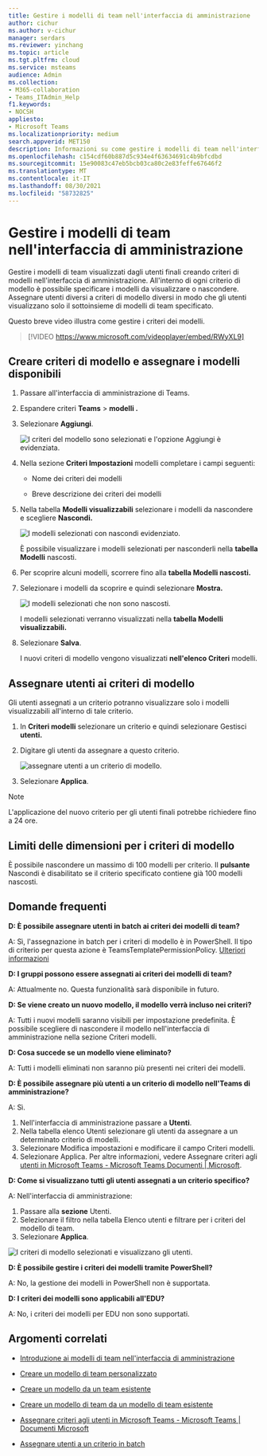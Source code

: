 ```yaml
---
title: Gestire i modelli di team nell'interfaccia di amministrazione
author: cichur
ms.author: v-cichur
manager: serdars
ms.reviewer: yinchang
ms.topic: article
ms.tgt.pltfrm: cloud
ms.service: msteams
audience: Admin
ms.collection:
- M365-collaboration
- Teams_ITAdmin_Help
f1.keywords:
- NOCSH
appliesto:
- Microsoft Teams
ms.localizationpriority: medium
search.appverid: MET150
description: Informazioni su come gestire i modelli di team nell'interfaccia di amministrazione
ms.openlocfilehash: c154cdf60b887d5c934e4f63634691c4b9bfcdbd
ms.sourcegitcommit: 15e90083c47eb5bcb03ca80c2e83feffe67646f2
ms.translationtype: MT
ms.contentlocale: it-IT
ms.lasthandoff: 08/30/2021
ms.locfileid: "58732825"
---
```

# <a name="manage-team-templates-in-the-admin-center"></a>Gestire i modelli di team nell'interfaccia di amministrazione

Gestire i modelli di team visualizzati dagli utenti finali creando criteri di modelli nell'interfaccia di amministrazione. All'interno di ogni criterio di modello è possibile specificare i modelli da visualizzare o nascondere.
Assegnare utenti diversi a criteri di modello diversi in modo che gli utenti visualizzano solo il sottoinsieme di modelli di team specificato.

Questo breve video illustra come gestire i criteri dei modelli.

> [!VIDEO https://www.microsoft.com/videoplayer/embed/RWyXL9]

## <a name="create-template-policies-and-assign-available-templates"></a>Creare criteri di modello e assegnare i modelli disponibili

1. Passare all'interfaccia di amministrazione di Teams.

2. Espandere criteri **Teams**  >  **modelli .**

3. Selezionare **Aggiungi**.

    ![I criteri del modello sono selezionati e l'opzione Aggiungi è evidenziata.](media/template-policies-1.png)

1. Nella sezione **Criteri Impostazioni** modelli completare i campi seguenti:

    - Nome dei criteri dei modelli

    - Breve descrizione dei criteri dei modelli

2. Nella tabella **Modelli visualizzabili** selezionare i modelli da nascondere e scegliere **Nascondi.**

    ![I modelli selezionati con nascondi evidenziato.](media/template-policies-2.png)

    È possibile visualizzare i modelli selezionati per nasconderli nella **tabella Modelli** nascosti.

1. Per scoprire alcuni modelli, scorrere fino alla **tabella Modelli nascosti.**

2. Selezionare i modelli da scoprire e quindi selezionare **Mostra.**

   ![I modelli selezionati che non sono nascosti.](media/template-policies-3.png)

   I modelli selezionati verranno visualizzati nella **tabella Modelli visualizzabili.**
3. Selezionare **Salva**.

   I nuovi criteri di modello vengono visualizzati **nell'elenco Criteri** modelli.

## <a name="assign-users-to-the-template-policies"></a>Assegnare utenti ai criteri di modello

Gli utenti assegnati a un criterio potranno visualizzare solo i modelli visualizzabili all'interno di tale criterio.

1. In **Criteri modelli** selezionare un criterio e quindi selezionare Gestisci **utenti.**

2. Digitare gli utenti da assegnare a questo criterio.

   ![assegnare utenti a un criterio di modello.](media/template-policies-4.png)

3. Selezionare **Applica**.

> [!Note]
> L'applicazione del nuovo criterio per gli utenti finali potrebbe richiedere fino a 24 ore.

## <a name="size-limits-for-template-policies"></a>Limiti delle dimensioni per i criteri di modello

È possibile nascondere un massimo di 100 modelli per criterio. Il **pulsante** Nascondi è disabilitato se il criterio specificato contiene già 100 modelli nascosti.

## <a name="frequently-asked-questions"></a>Domande frequenti

**D: È possibile assegnare utenti in batch ai criteri dei modelli di team?**
  
A: Sì, l'assegnazione in batch per i criteri di modello è in PowerShell. Il tipo di criterio per questa azione è TeamsTemplatePermissionPolicy. [Ulteriori informazioni](/powershell/module/teams/new-csbatchpolicyassignmentoperation)

**D: I gruppi possono essere assegnati ai criteri dei modelli di team?**

A: Attualmente no. Questa funzionalità sarà disponibile in futuro.

**D: Se viene creato un nuovo modello, il modello verrà incluso nei criteri?**

A: Tutti i nuovi modelli saranno visibili per impostazione predefinita. È possibile scegliere di nascondere il modello nell'interfaccia di amministrazione nella sezione Criteri modelli.

**D: Cosa succede se un modello viene eliminato?**

A: Tutti i modelli eliminati non saranno più presenti nei criteri dei modelli.

**D: È possibile assegnare più utenti a un criterio di modello nell'Teams di amministrazione?**

A: Sì.

1. Nell'interfaccia di amministrazione passare a **Utenti**.
1. Nella tabella elenco Utenti selezionare gli utenti da assegnare a un determinato criterio di modelli.
1. Selezionare Modifica impostazioni e modificare il campo Criteri modelli.
1. Selezionare Applica.
   Per altre informazioni, vedere Assegnare criteri agli [utenti in Microsoft Teams - Microsoft Teams Documenti \| Microsoft](./assign-policies.md#assign-a-policy-to-a-batch-of-users).

**D: Come si visualizzano tutti gli utenti assegnati a un criterio specifico?**

A: Nell'interfaccia di amministrazione:

1. Passare alla **sezione** Utenti.
2. Selezionare il filtro nella tabella Elenco utenti e filtrare per i criteri del modello di team.
3. Selezionare **Applica**.

![I criteri di modello selezionati e visualizzano gli utenti.](media/template-policies-5.png)

**D: È possibile gestire i criteri dei modelli tramite PowerShell?**

A: No, la gestione dei modelli in PowerShell non è supportata.

**D: I criteri dei modelli sono applicabili all'EDU?**

A: No, i criteri dei modelli per EDU non sono supportati.

## <a name="related-topics"></a>Argomenti correlati

- [Introduzione ai modelli di team nell'interfaccia di amministrazione](./get-started-with-teams-templates-in-the-admin-console.md)

- [Creare un modello di team personalizzato](./create-a-team-template.md)

- [Creare un modello da un team esistente](./create-template-from-existing-team.md)

- [Creare un modello di team da un modello di team esistente](./create-template-from-existing-template.md)

- [Assegnare criteri agli utenti in Microsoft Teams - Microsoft Teams \| Documenti Microsoft](./assign-policies.md)

- [Assegnare utenti a un criterio in batch](/powershell/module/teams/new-csbatchpolicyassignmentoperation)
